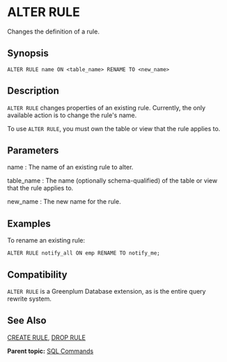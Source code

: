 # ALTER RULE 

Changes the definition of a rule.

## Synopsis 

``` {#sql_command_synopsis}
ALTER RULE name ON <table_name> RENAME TO <new_name>
```

## Description 

`ALTER RULE` changes properties of an existing rule. Currently, the only available action is to change the rule's name.

To use `ALTER RULE`, you must own the table or view that the rule applies to.

## Parameters 

name
:   The name of an existing rule to alter.

table\_name
:   The name \(optionally schema-qualified\) of the table or view that the rule applies to.

new\_name
:   The new name for the rule.

## Examples

To rename an existing rule:

```
ALTER RULE notify_all ON emp RENAME TO notify_me; 
```

## Compatibility 

`ALTER RULE` is a Greenplum Database extension, as is the entire query rewrite system.

## See Also 

[CREATE RULE](CREATE_RULE.html), [DROP RULE](DROP_RULE.html)

**Parent topic:** [SQL Commands](../sql_commands/sql_ref.html)
